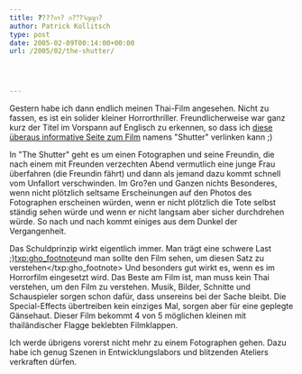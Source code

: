 ```yaml
---
title: ?ั???อร? ก??ิ?วิญญา?
author: Patrick Kollitsch
type: post
date: 2005-02-09T00:14:00+00:00
url: /2005/02/the-shutter/




---
```

Gestern habe ich dann endlich meinen Thai-Film angesehen. Nicht zu fassen, es ist ein solider kleiner Horrorthriller. Freundlicherweise war ganz kurz der Titel im Vorspann auf Englisch zu erkennen, so dass ich [diese überaus informative Seite zum Film][1] namens "Shutter" verlinken kann ;)

In "The Shutter" geht es um einen Fotographen und seine Freundin, die nach einem mit Freunden verzechten Abend vermutlich eine junge Frau überfahren (die Freundin fährt) und dann als jemand dazu kommt schnell vom Unfallort verschwinden. Im Gro?en und Ganzen nichts Besonderes, wenn nicht plötzlich seltsame Erscheinungen auf den Photos des Fotographen erscheinen würden, wenn er nicht plötzlich die Tote selbst ständig sehen würde und wenn er nicht langsam aber sicher durchdrehen würde. So nach und nach kommt einiges aus dem Dunkel der Vergangenheit. 

Das Schuldprinzip wirkt eigentlich immer. Man trägt eine schwere Last ;)<txp:gho_footnote>und man sollte den Film sehen, um diesen Satz zu verstehen</txp:gho_footnote> Und besonders gut wirkt es, wenn es im Horrorfilm eingesetzt wird. Das Beste am Film ist, man muss kein Thai verstehen, um den Film zu verstehen. Musik, Bilder, Schnitte und Schauspieler sorgen schon dafür, dass unsereins bei der Sache bleibt. Die Special-Effects übertreiben kein einziges Mal, sorgen aber für eine geplegte Gänsehaut. Dieser Film bekommt 4 von 5 möglichen kleinen mit thailändischer Flagge beklebten Filmklappen.

Ich werde übrigens vorerst nicht mehr zu einem Fotographen gehen. Dazu habe ich genug Szenen in Entwicklungslabors und blitzenden Ateliers verkraften dürfen.

 [1]: http://www.siamzone.com/movie/m/2254
